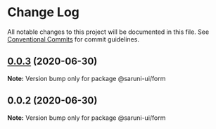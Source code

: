 # Change Log

All notable changes to this project will be documented in this file.
See [Conventional Commits](https://conventionalcommits.org) for commit guidelines.

## [0.0.3](https://github.com/tambium/saruni-ui/compare/@saruni-ui/form@0.0.2...@saruni-ui/form@0.0.3) (2020-06-30)

**Note:** Version bump only for package @saruni-ui/form





## 0.0.2 (2020-06-30)

**Note:** Version bump only for package @saruni-ui/form
